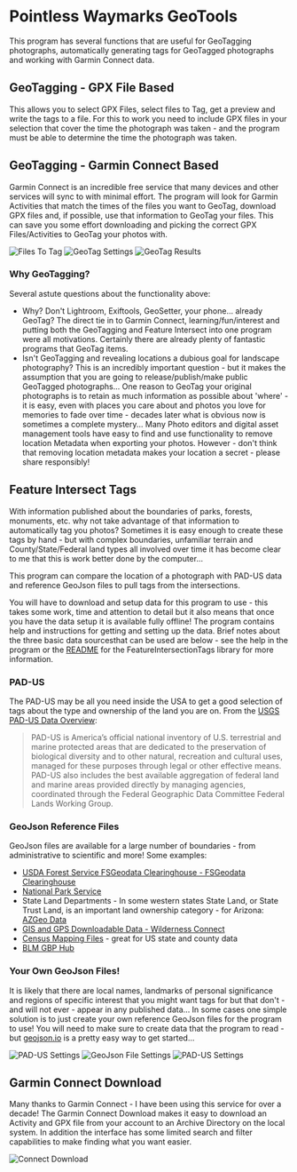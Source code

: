 ﻿# Pointless Waymarks GeoTools

This program has several functions that are useful for GeoTagging photographs, automatically generating tags for GeoTagged photographs and working with Garmin Connect data.

## GeoTagging - GPX File Based

This allows you to select GPX Files, select files to Tag, get a preview and write the tags to a file. For this to work you need to include GPX files in your selection that cover the time the photograph was taken - and the program must be able to determine the time the photograph was taken.

## GeoTagging - Garmin Connect Based

Garmin Connect is an incredible free service that many devices and other services will sync to with minimal effort. The program will look for Garmin Activities that match the times of the files you want to GeoTag, download GPX files and, if possible, use that information to GeoTag your files. This can save you some effort downloading and picking the correct GPX Files/Activities to GeoTag your photos with.

![Files To Tag](../PointlessWaymarks.GeoToolsScreenShots/ConnectGeoTaggingFilesToTag.jpg "Garmin Connect GeoTagging - Files To Tag")
![GeoTag Settings](../PointlessWaymarks.GeoToolsScreenShots/ConnectGeoTaggingSettings.jpg "Garmin Connect GeoTagging - Settings")
![GeoTag Results](../PointlessWaymarks.GeoToolsScreenShots/ConnectGeoTaggingPreview.jpg "Garmin Connect GeoTagging - Results Preview")

### Why GeoTagging?

Several astute questions about the functionality above:
 - Why? Don't Lightroom, Exiftools, GeoSetter, your phone... already GeoTag? The direct tie in to Garmin Connect, learning/fun/interest and putting both the GeoTagging and Feature Intersect into one program were all motivations. Certainly there are already plenty of fantastic programs that GeoTag items.
 - Isn't GeoTagging and revealing locations a dubious goal for landscape photography? This is an incredibly important question - but it makes the assumption that you are going to release/publish/make public GeoTagged photographs... One reason to GeoTag your original photographs is to retain as much information as possible  about 'where' - it is easy, even with places you care about and photos you love for memories to fade over time - decades later what is obvious now is sometimes a complete mystery... Many Photo editors and digital asset management tools have easy to find and use functionality to remove location Metadata when exporting your photos. However - don't think that removing location metadata makes your location a secret - please share responsibly! 

## Feature Intersect Tags

With information published about the boundaries of parks, forests, monuments, etc. why not take advantage of that information to automatically tag you photos? Sometimes it is easy enough to create these tags by hand - but with complex boundaries, unfamiliar terrain and County/State/Federal land types all involved over time it has become clear to me that this is work better done by the computer...

This program can compare the location of a photograph with PAD-US data and reference GeoJson files to pull tags from the intersections.

You will have to download and setup data for this program to use - this takes some work, time and attention to detail but it also means that once you have the data setup it is available fully offline! The program contains help and instructions for getting and setting up the data. Brief notes about the three basic data sourcesthat can be used are below - see the help in the program or the [README](../PointlessWaymarks.FeatureIntersectionTags/README.md) for the FeatureIntersectionTags library for more information.

### PAD-US

The PAD-US may be all you need inside the USA to get a good selection of tags about the type and ownership of the land you are on. From the [USGS PAD-US Data Overview](https://www.usgs.gov/programs/gap-analysis-project/science/pad-us-data-overview):

> PAD-US is America’s official national inventory of U.S. terrestrial and marine protected areas that are dedicated to the preservation of biological diversity and to other natural, recreation and cultural uses, managed for these purposes through legal or other effective means. PAD-US also includes the best available aggregation of federal land and marine areas provided directly by managing agencies, coordinated through the Federal Geographic Data Committee Federal Lands Working Group.

### GeoJson Reference Files

GeoJson files are available for a large number of boundaries - from administrative to scientific and more! Some examples:
- [USDA Forest Service FSGeodata Clearinghouse - FSGeodata Clearinghouse](https://data.fs.usda.gov/geodata/)
- [National Park Service](https://public-nps.opendata.arcgis.com/)
- State Land Departments - In some western states State Land, or State Trust Land, is an important land ownership category - for Arizona: [AZGeo Data](https://azgeo-open-data-agic.hub.arcgis.com/)
- [GIS and GPS Downloadable Data - Wilderness Connect](https://wilderness.net/visit-wilderness/gis-gps.php)
- [Census Mapping Files](https://www.census.gov/geographies/mapping-files.html) - great for US state and county data
- [BLM GBP Hub](https://gbp-blm-egis.hub.arcgis.com/)

### Your Own GeoJson Files!

It is likely that there are local names, landmarks of personal significance and regions of specific interest that you might want tags for but that don't - and will not ever - appear in any published data... In some cases one simple solution is to just create your own reference GeoJson files for the program to use! You will need to make sure to create data that the program to read - but [geojson.io](https://geojson.io/) is a pretty easy way to get started...

![PAD-US Settings](../PointlessWaymarks.GeoToolsScreenShots/FeatureIntersectPadUsSettings.jpg "Feature Intersect Tagging - PAD-US Settings and Help")
![GeoJson File Settings](../PointlessWaymarks.GeoToolsScreenShots/FeatureIntersectGeoJsonFileSettings.jpg "Feature Intersect Tagging - GeoJson Feature Files Settings and Help")
![PAD-US Settings](../PointlessWaymarks.GeoToolsScreenShots/FeatureIntersectNewTags.jpg "Feature Intersect Tagging - New Tags Preview")

## Garmin Connect Download

Many thanks to Garmin Connect - I have been using this service for over a decade! The Garmin Connect Download makes it easy to download an Activity and GPX file from your account to an Archive Directory on the local system. In addition the interface has some limited search and filter capabilities to make finding what you want easier.

![Connect Download](../PointlessWaymarks.GeoToolsScreenShots/ConnectDownload.jpg "Garmin Connect Download Screen")